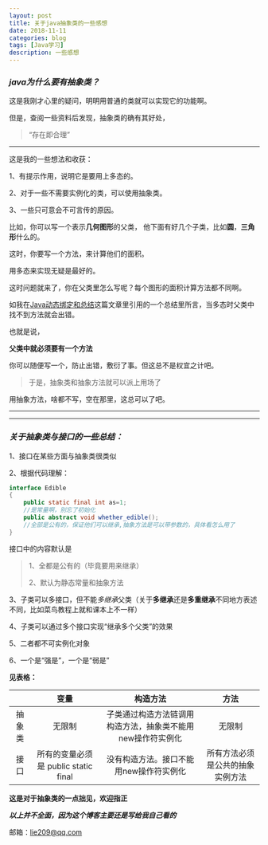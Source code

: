 ```yaml
---
layout: post
title: 关于java抽象类的一些感想
date: 2018-11-11
categories: blog
tags: [Java学习]
description: 一些感想
---
```


### _**java为什么要有抽象类？**_

这是我刚才心里的疑问，明明用普通的类就可以实现它的功能啊。

但是，查阅一些资料后发现，抽象类的确有其好处，

>“存在即合理”

---
这是我的一些想法和收获：

1、有提示作用，说明它是要用上多态的。

2、对于一些不需要实例化的类，可以使用抽象类。

3、一些只可意会不可言传的原因。

比如，你可以写一个表示**几何图形**的父类，
他下面有好几个子类，比如**圆**，**三角形**什么的。

这时，你要写一个方法，来计算他们的面积。

用多态来实现无疑是最好的。

这时问题就来了，你在父类里怎么写呢？每个图形的面积计算方法都不同啊。

如我在[Java动态绑定和总结](http://lie209.tech/blog/2018/11/10/java/)这篇文章里引用的一个总结里所言，当多态时父类中找不到方法就会出错。

也就是说，

**父类中就必须要有一个方法**

你可以随便写一个，防止出错，敷衍了事。但这总不是权宜之计吧。

>于是，抽象类和抽象方法就可以派上用场了

用抽象方法，啥都不写，空在那里，这总可以了吧。

---
---
### _**关于抽象类与接口的一些总结：**_
1、接口在某些方面与抽象类很类似

2、根据代码理解：

```java
interface Edible
{
    public static final int as=1;      
    //是常量啊，别忘了初始化
    public abstract void whether_edible();  
    //全部是公有的，保证他们可以继承,抽象方法是可以带参数的，具体看怎么用了
}
```

接口中的内容默认是
>1、全都是公有的（毕竟要用来继承）
>
>2、默认为静态常量和抽象方法


3、子类可以多接口，但不能*多继承*父类（关于**多继承**还是**多重继承**不同地方表述不同，比如菜鸟教程上就和课本上不一样）

4、子类可以通过多个接口实现“继承多个父类”的效果

5、二者都不可实例化对象

6、一个是“强是”，一个是“弱是”


**见表格：**

|  |变量|构造方法|方法|
|:----:|:----:|:----:|:----:|
|抽象类|无限制|子类通过构造方法链调用构造方法，抽象类不能用new操作符实例化|无限制|
|接口|所有的变量必须是 public static final|没有构造方法。接口不能用new操作符实例化|所有方法必须是公共的抽象实例方法|




**这是对于抽象类的一点拙见，欢迎指正**

****_以上并不全面，因为这个博客主要还是写给我自己看的_****

邮箱：lie209@qq.com

